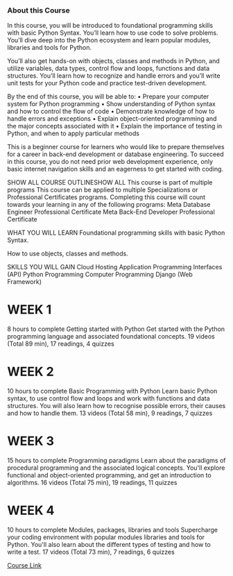 ### About this Course

In this course, you will be introduced to foundational programming skills with basic Python Syntax. You’ll learn how to use code to solve problems. You’ll dive deep into the Python ecosystem and learn popular modules, libraries and tools for Python. 

You’ll also get hands-on with objects, classes and methods in Python, and utilize variables, data types, control flow and loops, functions and data structures. You’ll learn how to recognize and handle errors and you’ll write unit tests for your Python code and practice test-driven development.

By the end of this course, you will be able to:
•	Prepare your computer system for Python programming
•	Show understanding of Python syntax and how to control the flow of code
•	Demonstrate knowledge of how to handle errors and exceptions
•	Explain object-oriented programming and the major concepts associated with it
•	Explain the importance of testing in Python, and when to apply particular methods

This is a beginner course for learners who would like to prepare themselves for a career in back-end development or database engineering. To succeed in this course, you do not need prior web development experience, only basic internet navigation skills and an eagerness to get started with coding.


SHOW ALL COURSE OUTLINESHOW ALL
This course is part of multiple programs
This course can be applied to multiple Specializations or Professional Certificates programs. Completing this course will count towards your learning in any of the following programs:
Meta Database Engineer Professional Certificate
Meta Back-End Developer Professional Certificate


WHAT YOU WILL LEARN
Foundational programming skills with basic Python Syntax.

How to use objects, classes and methods.

SKILLS YOU WILL GAIN
Cloud Hosting
Application Programming Interfaces (API)
Python Programming
Computer Programming
Django (Web Framework)

# WEEK 1
8 hours to complete
Getting started with Python
Get started with the Python programming language and associated foundational concepts.
19 videos (Total 89 min), 17 readings, 4 quizzes

# WEEK 2
10 hours to complete
Basic Programming with Python
Learn basic Python syntax, to use control flow and loops and work with functions and data structures. You will also learn how to recognise possible errors, their causes and how to handle them.
13 videos (Total 58 min), 9 readings, 7 quizzes

# WEEK 3
15 hours to complete
Programming paradigms
Learn about the paradigms of procedural programming and the associated logical concepts. You'll explore functional and object-oriented programming, and get an introduction to algorithms.
16 videos (Total 75 min), 19 readings, 11 quizzes

# WEEK 4
10 hours to complete
Modules, packages, libraries and tools
Supercharge your coding environment with popular modules libraries and tools for Python. You'll also learn about the different types of testing and how to write a test.
17 videos (Total 73 min), 7 readings, 6 quizzes

<a href="https://www.coursera.org/learn/programming-in-python">Course Link</a>
